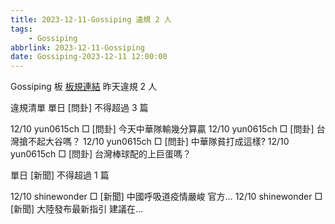 ```yaml
---
title: 2023-12-11-Gossiping 違規 2 人
tags:
    - Gossiping
abbrlink: 2023-12-11-Gossiping
date: Gossiping-2023-12-11 12:00:00
---
```

Gossiping 板 [板規連結](https://www.ptt.cc/bbs/Gossiping/M.1637425085.A.07D.html)
昨天違規 2 人
<!-- more -->

違規清單
單日 [問卦] 不得超過 3 篇

12/10 yun0615ch □ [問卦] 今天中華隊輸幾分算贏
12/10 yun0615ch □ [問卦] 台灣搶不起大谷嗎？
12/10 yun0615ch □ [問卦] 中華隊貧打成這樣?
12/10 yun0615ch □ [問卦] 台灣棒球配的上巨蛋嗎？

單日 [新聞] 不得超過 1 篇

12/10 shinewonder □ [新聞] 中國呼吸道疫情嚴峻 官方…
12/10 shinewonder □ [新聞] 大陸發布最新指引 建議在…